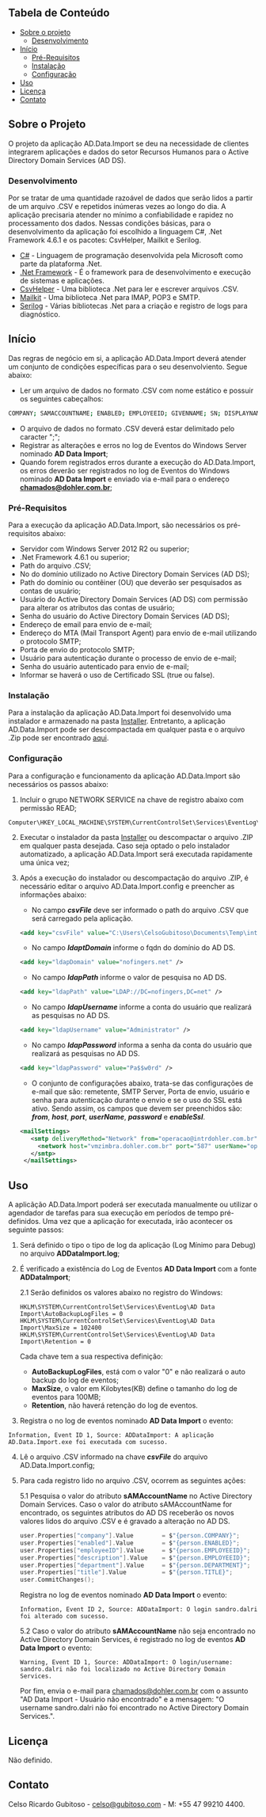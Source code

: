 ## Tabela de Conteúdo

* [Sobre o projeto](#sobre-o-projeto)
  * [Desenvolvimento](#desenvolvimento)
* [Início](#inicio)
  * [Pré-Requisitos](#prerequisitos)
  * [Instalação](#instalacao)
  * [Configuração](#Configuração)
* [Uso](#uso)
* [Licença](#licenca)
* [Contato](#contato)

## Sobre o Projeto
O projeto da aplicação AD.Data.Import se deu na necessidade de clientes integrarem aplicações e dados do setor Recursos Humanos para o Active Directory Domain Services (AD DS).

### Desenvolvimento
Por se tratar de uma quantidade razoável de dados que serão lidos a partir de um arquivo .CSV e repetidos inúmeras vezes ao longo do dia. A aplicação precisaria atender no mínimo a confiabilidade e rapidez no processamento dos dados.
Nessas condições básicas, para o desenvolvimento da aplicação foi escolhido a linguagem C#, .Net Framework 4.6.1 e os pacotes: CsvHelper, Mailkit e Serilog.

* [C#](https://docs.microsoft.com/pt-br/dotnet/csharp/) - Linguagem de programação desenvolvida pela Microsoft como parte da plataforma .Net.
* [.Net Framework](https://docs.microsoft.com/pt-br/dotnet/) - É o framework para de desenvolvimento e execução de sistemas e aplicações.
* [CsvHelper](https://joshclose.github.io/CsvHelper/) - Uma biblioteca .Net para ler e escrever arquivos .CSV.
* [Mailkit](https://github.com/jstedfast/MailKit) - Uma biblioteca .Net para IMAP, POP3 e SMTP.
* [Serilog](https://serilog.net/) - Várias bibliotecas .Net para a criação e registro de logs para diagnóstico.

## Início
Das regras de negócio em si, a aplicação AD.Data.Import deverá atender um conjunto de condições específicas para o seu desenvolviento. Segue abaixo:

* Ler um arquivo de dados no formato .CSV com nome estático e possuir os seguintes cabeçalhos: 
```sh
COMPANY; SAMACCOUNTNAME; ENABLED; EMPLOYEEID; GIVENNAME; SN; DISPLAYNAME; DEPARTMENT; TITLE; TELEPHONENUMBER
```
* O arquivo de dados no formato .CSV deverá estar delimitado pelo caracter ";";
* Registrar as alterações e erros no log de Eventos do Windows Server nominado **AD Data Import**;
* Quando forem registrados erros durante a execução do AD.Data.Import, os erros deverão ser registrados no log de Eventos do Windows nominado **AD Data Import** e enviado via e-mail para o endereço **chamados@dohler.com.br**;

### Pré-Requisitos
Para a execução da aplicação AD.Data.Import, são necessários os pré-requisitos abaixo:

* Servidor com Windows Server 2012 R2 ou superior;
* .Net Framework 4.6.1 ou superior;
* Path do arquivo .CSV;
* No do domínio utilizado no Active Directory Domain Services (AD DS);
* Path do domínio ou contêiner (OU) que deverão ser pesquisados as contas de usuário;
* Usuário do Active Directory Domain Services (AD DS) com permissão para alterar os atributos das contas de usuário;
* Senha do usuário do Active Directory Domain Services (AD DS);
* Endereço de email para envio de e-mail;
* Endereço do MTA (Mail Transport Agent) para envio de e-mail utilizando o protocolo SMTP;
* Porta de envio do protocolo SMTP;
* Usuário para autenticação durante o processo de envio de e-mail;
* Senha do usuário autenticado para envio de e-mail;
* Informar se haverá o uso de Certificado SSL (true ou false).

### Instalação
Para a instalação da aplicação AD.Data.Import foi desenvolvido uma instalador e armazenado na pasta [Installer](https://github.com/solidqi/addataimport/tree/master/Installer). Entretanto, a aplicação AD.Data.Import pode ser descompactada em qualquer pasta e o arquivo .Zip pode ser encontrado [aqui](https://github.com/solidqi/addataimport/tree/master/Installer).

### Configuração
Para a configuração e funcionamento da aplicação AD.Data.Import são necessários os passos abaixo:

1. Incluir o grupo NETWORK SERVICE na chave de registro abaixo com permissão READ;
```
Computer\HKEY_LOCAL_MACHINE\SYSTEM\CurrentControlSet\Services\EventLog\Security
```
2. Executar o instalador da pasta [Installer](https://github.com/solidqi/addataimport/tree/master/Installer) ou descompactar o arquivo .ZIP em qualquer pasta desejada. Caso seja optado o pelo instalador automatizado, a aplicação AD.Data.Import será executada rapidamente uma única vez;

3. Após a execução do instalador ou descompactação do arquivo .ZIP, é necessário editar o arquivo AD.Data.Import.config e preencher as informações abaixo:

   * No campo ***csvFile*** deve ser informado o path do arquivo .CSV que será carregado pela aplicação.
   ```XML
   <add key="csvFile" value="C:\Users\CelsoGubitoso\Documents\Temp\integracao.csv"/>
   ```
   * No campo ***ldaptDomain*** informe o fqdn do domínio do AD DS.
   ```XML
   <add key="ldapDomain" value="nofingers.net" />
   ```
   * No campo ***ldapPath*** informe o valor de pesquisa no AD DS.
   ```XML
   <add key="ldapPath" value="LDAP://DC=nofingers,DC=net" />
   ```
   * No campo ***ldapUsername*** informe a conta do usuário que realizará as pesquisas no AD DS.
   ```XML
   <add key="ldapUsername" value="Administrator" />
   ```
   * No campo ***ldapPassword*** informa a senha da conta do usuário que realizará as pesquisas no AD DS.
   ```XML
   <add key="ldapPassword" value="Pa$$w0rd" />
   ```
   * O conjunto de configurações abaixo, trata-se das configurações de e-mail que são: remetente, SMTP Server, Porta de envio, usuário e senha para autenticação durante o envio e se o uso do SSL está ativo.
   Sendo assim, os campos que devem ser preenchidos são: ***from***, ***host***, ***port***, ***userName***, ***password*** e ***enableSsl***.
   ```XML
   <mailSettings>
      <smtp deliveryMethod="Network" from="operacao@intrdohler.com.br">
        <network host="vmzimbra.dohler.com.br" port="587" userName="operacao@intrdohler.com.br" password="formiga" enableSsl="false" />
      </smtp>
    </mailSettings>
    ```
## Uso
A aplicãção AD.Data.Import poderá ser executada manualmente ou utilizar o agendador de tarefas para sua execução em períodos de tempo pré-definidos.
Uma vez que a aplicação for executada, irão acontecer os seguinte passos:

1. Será definido o tipo o tipo de log da aplicação (Log Mínimo para Debug) no arquivo **ADDataImport.log**;

2. É verificado a existência do Log de Eventos **AD Data Import** com a fonte **ADDataImport**;

   2.1 Serão definidos os valores abaixo no registro do Windows:
      ```
   HKLM\SYSTEM\CurrentControlSet\Services\EventLog\AD Data Import\AutoBackupLogFiles = 0
   HKLM\SYSTEM\CurrentControlSet\Services\EventLog\AD Data Import\MaxSize = 102400
   HKLM\SYSTEM\CurrentControlSet\Services\EventLog\AD Data Import\Retention = 0
      ```
   Cada chave tem a sua respectiva definição:

   * **AutoBackupLogFiles**, está com o valor "0" e não realizará o auto backup do log de eventos;
   * **MaxSize**, o valor em Kilobytes(KB) define o tamanho do log de eventos para 100MB;
   * **Retention**, não haverá retenção do log de eventos.

3. Registra o no log de eventos nominado **AD Data Import** o evento: 
```
Information, Event ID 1, Source: ADDataImport: A aplicação AD.Data.Import.exe foi executada com sucesso.
```
4. Lê o arquivo .CSV informado na chave ***csvFile*** do arquivo AD.Data.Import.config;

5. Para cada registro lido no arquivo .CSV, ocorrem as seguintes ações:

   5.1 Pesquisa o valor do atributo **sAMAccountName** no Active Directory Domain Services. Caso o valor do atributo sAMAccountName for encontrado, os seguintes atributos do AD DS receberão os novos valores lidos do arquivo .CSV e é gravado a alteração no AD DS.
   ```c
   user.Properties["company"].Value        = $"{person.COMPANY}";
   user.Properties["enabled"].Value        = $"{person.ENABLED}";
   user.Properties["employeeID"].Value     = $"{person.EMPLOYEEID}";
   user.Properties["description"].Value    = $"{person.EMPLOYEEID}";
   user.Properties["department"].Value     = $"{person.DEPARTMENT}";
   user.Properties["title"].Value          = $"{person.TITLE}";
   user.CommitChanges();
   ```
   Registra no log de eventos nominado **AD Data Import** o evento:
   ```
   Information, Event ID 2, Source: ADDataImport: O login sandro.dalri foi alterado com sucesso.
   ```
   5.2 Caso o valor do atributo **sAMAccountName** não seja encontrado no Active Directory Domain Services, é registrado no log de eventos **AD Data Import** o evento:
   ```
   Warning, Event ID 1, Source: ADDataImport: O login/username: sandro.dalri não foi localizado no Active Directory Domain Services.
   ```
   Por fim, envia o e-mail para chamados@dohler.com.br com o assunto "AD Data Import - Usuário não encontrado" e a mensagem: "O username sandro.dalri não foi encontrado no Active Directory Domain Services.".
   
## Licença
Não definido.

## Contato
Celso Ricardo Gubitoso - celso@gubitoso.com - M: +55 47 99210 4400.
